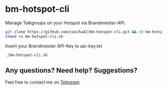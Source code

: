 # bm-hotspot-cli
Manage Talkgroups on your Hotspot via Brandmeister-API.

```bash
git clone https://github.com/cascha42/bm-hotspot-cli.git && cd bm-hotspot-cli
chmod +x bm-hotspot-cli.sh
```
Insert your Brandmeister API-Key to api-key.txt
```bash
./bm-hotspot-cli.sh
```
## Any questions? Need help? Suggestions?
Feel free to contact me on [Telegram](https://t.me/cascha42)
